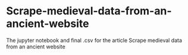 # Scrape-medieval-data-from-an-ancient-website
The jupyter notebook and final .csv for the article Scrape medieval data from an ancient website
